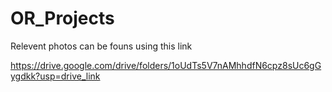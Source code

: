 # OR_Projects
Relevent photos can be founs using this link 

https://drive.google.com/drive/folders/1oUdTs5V7nAMhhdfN6cpz8sUc6gGygdkk?usp=drive_link
